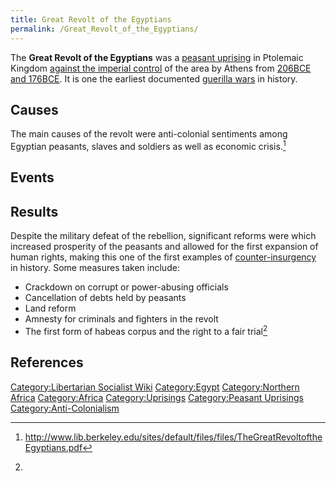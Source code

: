 ```yaml
---
title: Great Revolt of the Egyptians
permalink: /Great_Revolt_of_the_Egyptians/
---
```


The **Great Revolt of the Egyptians** was a [peasant
uprising](Peasants#List_of_Peasant_Revolts "wikilink") in Ptolemaic
Kingdom [against the imperial control](National_Liberation "wikilink")
of the area by Athens from [206BCE and
176BCE](Timeline_of_Libertarian_Socialism_in_Northern_Africa "wikilink").
It is one the earliest documented [guerilla
wars](Guerilla_Warfare "wikilink") in history.

## Causes

The main causes of the revolt were anti-colonial sentiments among
Egyptian peasants, slaves and soldiers as well as economic crisis.[^1]

## Events

## Results

Despite the military defeat of the rebellion, significant reforms were
which increased prosperity of the peasants and allowed for the first
expansion of human rights, making this one of the first examples of
[counter-insurgency](Counter-Insurgency_Theory "wikilink") in history.
Some measures taken include:

- Crackdown on corrupt or power-abusing officials
- Cancellation of debts held by peasants
- Land reform
- Amnesty for criminals and fighters in the revolt
- The first form of habeas corpus and the right to a fair trial[^2]

## References

<references />

[Category:Libertarian Socialist
Wiki](Category:Libertarian_Socialist_Wiki "wikilink")
[Category:Egypt](Category:Egypt "wikilink") [Category:Northern
Africa](Category:Northern_Africa "wikilink")
[Category:Africa](Category:Africa "wikilink")
[Category:Uprisings](Category:Uprisings "wikilink") [Category:Peasant
Uprisings](Category:Peasant_Uprisings "wikilink")
[Category:Anti-Colonialism](Category:Anti-Colonialism "wikilink")

[^1]: <http://www.lib.berkeley.edu/sites/default/files/files/TheGreatRevoltoftheEgyptians.pdf>

[^2]: